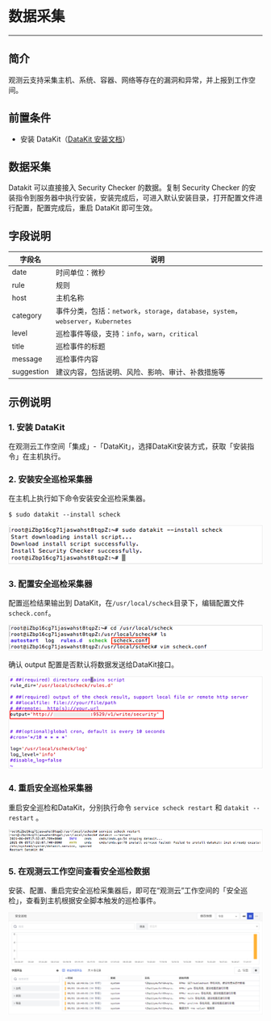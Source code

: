 # 数据采集
---


## 简介

观测云支持采集主机、系统、容器、网络等存在的漏洞和异常，并上报到工作空间。

## 前置条件

- 安装 DataKit（[DataKit 安装文档](../datakit/datakit-install.md)）

## 数据采集

Datakit 可以直接接入 Security Checker 的数据。复制 Security Checker 的安装指令到服务器中执行安装，安装完成后，可进入默认安装目录，打开配置文件进行配置，配置完成后，重启 DataKit 即可生效。

## 字段说明
| 字段名 | 说明 |
| --- | --- |
| date | 时间单位：微秒 |
| rule | 规则 |
| host | 主机名称 |
| category | 事件分类，包括：`network`，`storage`，`database`，`system`，`webserver`，`Kubernetes` |
| level | 巡检事件等级，支持：`info`，`warn`，`critical` |
| title | 巡检事件的标题 |
| message | 巡检事件内容 |
| suggestion | 建议内容，包括说明、风险、影响、审计、补救措施等 |


## 示例说明
### 1. 安装 DataKit
在观测云工作空间「集成」-「DataKit」，选择DataKit安装方式，获取「安装指令」在主机执行。

### 2. 安装安全巡检采集器
在主机上执行如下命令安装安全巡检采集器。

```shell
$ sudo datakit --install scheck
```

![](img/2.check_1.png)

### 3. 配置安全巡检采集器
配置巡检结果输出到 DataKit，在`/usr/local/scheck`目录下，编辑配置文件`scheck.conf`。

![](img/2.check_2.png)

确认 output 配置是否默认将数据发送给DataKit接口。

![](img/2.check_3.png)

### 4. 重启安全巡检采集器
重启安全巡检和DataKit，分别执行命令 `service scheck restart` 和 `datakit --restart` 。

![](img/2.check_4.png)

### 5. 在观测云工作空间查看安全巡检数据
安装、配置、重启完安全巡检采集器后，即可在“观测云”工作空间的「安全巡检」，查看到主机根据安全脚本触发的巡检事件。

![](img/2.check_5.png)
